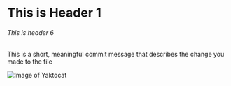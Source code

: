 # This is Header 1
###### This is header 6

This is a short, meaningful commit message that describes the change you made to the file

![Image of Yaktocat](https://octodex.github.com/images/yaktocat.png)
